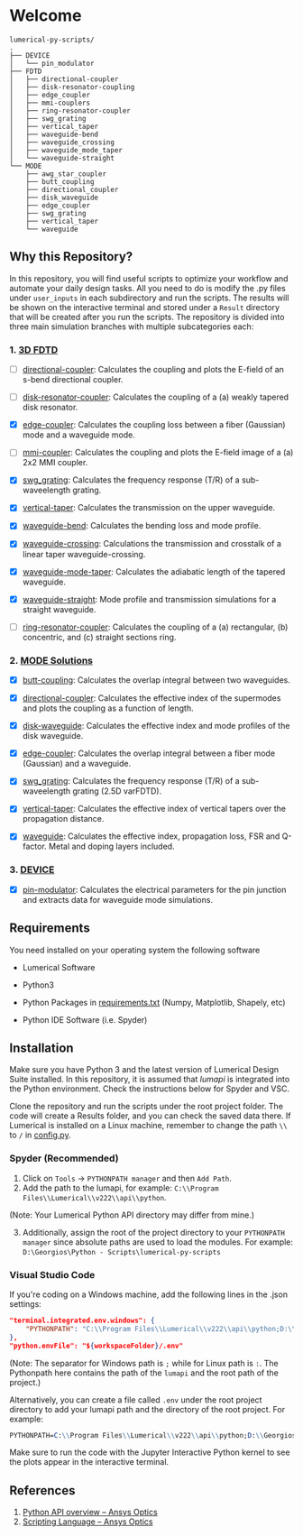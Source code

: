 # Welcome

```
lumerical-py-scripts/
.
├── DEVICE
│   └── pin_modulator
├── FDTD
│   ├── directional-coupler
│   ├── disk-resonator-coupling
│   ├── edge_coupler
│   ├── mmi-couplers
│   ├── ring-resonator-coupler
│   ├── swg_grating
│   ├── vertical_taper
│   ├── waveguide-bend
│   ├── waveguide_crossing
│   ├── waveguide_mode_taper
│   └── waveguide-straight
└── MODE
    ├── awg_star_coupler
    ├── butt_coupling
    ├── directional_coupler
    ├── disk_waveguide
    ├── edge_coupler
    ├── swg_grating
    ├── vertical_taper
    └── waveguide
```

## Why this Repository?

In this repository, you will find useful scripts to optimize your workflow and automate your daily design tasks. All you need to do is modify the .py files under `user_inputs` in each subdirectory and run the scripts. The results will be shown on the interactive terminal and stored under a `Result` directory that will be created after you run the scripts. The repository is divided into three main simulation branches with multiple subcategories each:

### 1. [3D FDTD](/FDTD)

- [ ] [directional-coupler](FDTD/directional-coupler): Calculates the coupling and plots the E-field of an s-bend directional coupler.

- [ ] [disk-resonator-coupler](FDTD/disk-resonator-coupler): Calculates the coupling of a (a) weakly tapered disk resonator.

- [x] [edge-coupler](FDTD/edge_coupler): Calculates the coupling loss between a fiber (Gaussian) mode and a waveguide mode.

- [ ] [mmi-coupler](FDTD/mmi-coupler): Calculates the coupling and plots the E-field image of a (a) 2x2 MMI coupler.

- [x] [swg_grating](FDTD/swg_grating): Calculates the frequency response (T/R) of a sub-waveelength grating.

- [x] [vertical-taper](FDTD/vertical-taper): Calculates the transmission on the upper waveguide.

- [x] [waveguide-bend](FDTD/waveguide-bend): Calculates the bending loss and mode profile. 

- [x] [waveguide-crossing](FDTD/waveguide-crossing): Calculations the transmission and crosstalk of a linear taper waveguide-crossing.

- [x] [waveguide-mode-taper](FDTD/waveguide-mode-taper): Calculates the adiabatic length of the tapered waveguide.

- [x] [waveguide-straight](FDTD/waveguide-straight): Mode profile and transmission simulations for a straight waveguide.

- [ ] [ring-resonator-coupler](FDTD/ring-resonator-coupler): Calculates the coupling of a (a) rectangular, (b) concentric, and (c) straight sections ring.

### 2. [MODE Solutions](/MODE)

- [x] [butt-coupling](MODE/butt_coupling): Calculates the overlap integral between two waveguides.

- [x] [directional-coupler](MODE/directional_coupler): Calculates the effective index of the supermodes and plots the coupling as a function of length.

- [x] [disk-waveguide](MODE/disk_waveguide): Calculates the effective index and mode profiles of the disk waveguide.

- [x] [edge-coupler](MODE/edge_coupler): Calculates the overlap integral between a fiber mode (Gaussian) and a waveguide.

- [x] [swg_grating](MODE/swg_grating): Calculates the frequency response (T/R) of a sub-waveelength grating (2.5D varFDTD).

- [x] [vertical-taper](MODE/vertical_taper): Calculates the effective index of vertical tapers over the propagation distance.

- [x] [waveguide](MODE/waveguide): Calculates the effective index, propagation loss, FSR and Q-factor. Metal and doping layers included.

### 3. [DEVICE](/DEVICE)

- [x] [pin-modulator](DEVICE/pin_modulator): Calculates the electrical parameters for the pin junction and extracts data for waveguide mode simulations.

## Requirements

You need installed on your operating system the following software

- Lumerical Software

- Python3

- Python Packages in [requirements.txt](requirements.txt) (Numpy, Matplotlib, Shapely, etc)

- Python IDE Software (i.e. Spyder)


## Installation

Make sure you have Python 3 and the latest version of Lumerical Design Suite installed. In this repository, it is assumed that *lumapi* is integrated into the Python environment. Check the instructions below for Spyder and VSC.

Clone the repository and run the scripts under the root project folder. The code will create a Results folder, and you can check the saved data there. If Lumerical is installed on a Linux machine, remember to change the path `\\` to `/` in [config.py](config.py).



### Spyder (Recommended)

1. Click on `Tools` -> `PYTHONPATH manager` and then `Add Path`.
2. Add the path to the lumapi, for example: `C:\\Program Files\\Lumerical\\v222\\api\\python`.

(Note: Your Lumerical Python API directory may differ from mine.)

3. Additionally, assign the root of the project directory to your `PYTHONPATH manager` since absolute paths are used to load the modules. For example: `D:\Georgios\Python - Scripts\lumerical-py-scripts`

### Visual Studio Code

If you're coding on a Windows machine, add the following lines in the .json settings:

```json
"terminal.integrated.env.windows": {
    "PYTHONPATH": "C:\\Program Files\\Lumerical\\v222\\api\\python;D:\\Georgios\\Python - Scripts\\lumerical-py-scripts"
},
"python.envFile": "${workspaceFolder}/.env"
```

(Note: The separator for Windows path is `;` while for Linux path is `:`. The Pythonpath here contains the path of the `lumapi` and the root path of the project.)

Alternatively, you can create a file called `.env` under the root project directory to add your lumapi path and the directory of the root project. For example:

``` mathematica
PYTHONPATH=C:\\Program Files\\Lumerical\\v222\\api\\python;D:\\Georgios\\Python-Scripts\\lumerical-py-scripts\\
```

Make sure to run the code with the Jupyter Interactive Python kernel to see the plots appear in the interactive terminal.

### 

## References

1. [Python API overview &ndash; Ansys Optics](https://optics.ansys.com/hc/en-us/articles/360037824513-Python-API-overview)
2. [Scripting Language &ndash; Ansys Optics](https://optics.ansys.com/hc/en-us/categories/360001998954-Scripting-Language)
